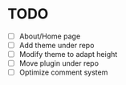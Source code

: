 # TODO

- [ ] About/Home page
- [ ] Add theme under repo
- [ ] Modify theme to adapt height
- [ ] Move plugin under repo
- [ ] Optimize comment system